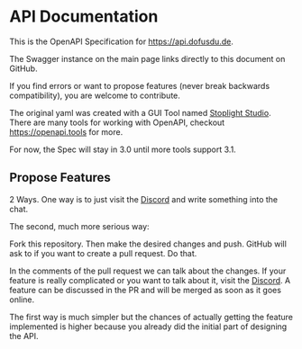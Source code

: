 # API Documentation

This is the OpenAPI Specification for https://api.dofusdu.de.

The Swagger instance on the main page links directly to this document on GitHub.

If you find errors or want to propose features (never break backwards compatibility), you are welcome to contribute.

The original yaml was created with a GUI Tool named [Stoplight Studio](https://stoplight.io). There are many tools for working with OpenAPI, checkout https://openapi.tools for more.

For now, the Spec will stay in 3.0 until more tools support 3.1.

## Propose Features
2 Ways. One way is to just visit the [Discord](https://discord.gg/3EtHskZD8h) and write something into the chat.

The second, much more serious way:

Fork this repository. Then make the desired changes and push. GitHub will ask to if you want to create a pull request. Do that.

In the comments of the pull request we can talk about the changes.
If your feature is really complicated or you want to talk about it, visit the [Discord](https://discord.gg/3EtHskZD8h).
A feature can be discussed in the PR and will be merged as soon as it goes online.

The first way is much simpler but the chances of actually getting the feature implemented is higher because you already did the initial part of designing the API.

